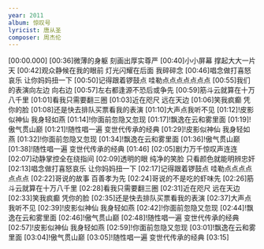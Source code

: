 ```yaml
---
year: 2011
album: 惊叹号
lyricist: 唐从圣
composer: 周杰伦
---
```

[00:00.000]
[00:36]微薄的身躯 刻画出厚实尊严
[00:40]小小屏幕 撑起大大一片天
[00:42]观众静候在我的眼前 灯光闪耀在后面 我碎碎念
[00:46]唱念做打喜怒哀乐 让你妈妈扭一下
[00:50]记得跟着锣鼓点 哇勒点点点点点点点
[00:55]我们的表演向左边 向右边
[00:57]左右都逢源不恐后或争先
[00:59]筋斗云就算在十万八千里
[01:01]看我只需要翻三圈
[01:03]近在咫尺 远在天边
[01:06]笑我疯癫 凭你的脸
[01:08]还是快去排队买票看我的表演
[01:10]大声点我听不见
[01:12]!皮影似神仙 我身轻如燕
[01:14]!你面前忽隐又忽现
[01:17]!飘逸在云和雾里面
[01:19]!傲气贯山巅
[01:21]!随性唱一遍 变世代传承的经典
[01:29]!皮影似神仙 我身轻如燕
[01:32]!你面前忽隐又忽现
[01:34]!飘逸在云和雾里面
[01:36]!傲气贯山巅
[01:38]!随性唱一遍 变世代传承的经典
[01:46]
[02:05]剧力万千惊叹声连连
[02:07]动静掌控全在绕指间
[02:09]透明的眼 纯净的笑脸 只看颜色就能明辨忠奸
[02:13]唱念做打喜怒哀乐 让你妈妈扭一下
[02:17]记得跟着锣鼓点 哇勒点点点点点点点
[02:22]哥说的故事 百善孝为先
[02:24]哥说的不是吃的虾味先
[02:26]筋斗云就算在十万八千里
[02:28]看我只需要翻三圈
[02:31]近在咫尺 远在天边
[02:33]笑我疯癫 凭你的脸
[02:35]还是快去排队买票看我的表演
[02:37]大声点我听不见
[02:39]!皮影似神仙 我身轻如燕
[02:42]!你面前忽隐又忽现
[02:44]!飘逸在云和雾里面
[02:46]!傲气贯山巅
[02:48]!随性唱一遍 变世代传承的经典
[02:57]!皮影似神仙 我身轻如燕
[02:59]!你面前忽隐又忽现
[03:01]!飘逸在云和雾里面
[03:04]!傲气贯山巅
[03:05]!随性唱一遍 变世代传承的经典
[03:15]